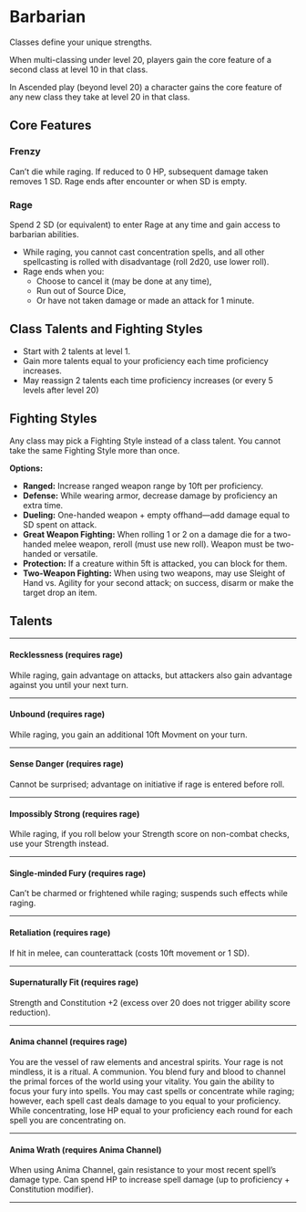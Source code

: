 # Barbarian

Classes define your unique strengths.

When multi-classing under level 20, players gain the core feature of a second class at level 10 in that class.

In Ascended play (beyond level 20) a character gains the core feature of any new class they take at level 20 in that class.

## Core Features

### Frenzy

Can’t die while raging. If reduced to 0 HP, subsequent damage taken removes 1 SD. Rage ends after encounter or when SD is empty.


### Rage

Spend 2 SD (or equivalent) to enter Rage at any time and gain access to barbarian abilities.

- While raging, you cannot cast concentration spells, and all other spellcasting is rolled with disadvantage (roll 2d20, use lower roll).
- Rage ends when you:
    - Choose to cancel it (may be done at any time),
    - Run out of Source Dice,
    - Or have not taken damage or made an attack for 1 minute.
 
## Class Talents and Fighting Styles

- Start with 2 talents at level 1.
- Gain more talents equal to your proficiency each time proficiency increases.
- May reassign 2 talents each time proficiency increases (or every 5 levels after level 20)

## Fighting Styles

Any class may pick a Fighting Style instead of a class talent. You cannot take the same Fighting Style more than once.

**Options:**

- **Ranged:** Increase ranged weapon range by 10ft per proficiency.
- **Defense:** While wearing armor, decrease damage by proficiency an extra time.
- **Dueling:** One-handed weapon + empty offhand—add damage equal to SD spent on attack.
- **Great Weapon Fighting:** When rolling 1 or 2 on a damage die for a two-handed melee weapon, reroll (must use new roll). Weapon must be two-handed or versatile.
- **Protection:** If a creature within 5ft is attacked, you can block for them.
- **Two-Weapon Fighting:** When using two weapons, may use Sleight of Hand vs. Agility for your second attack; on success, disarm or make the target drop an item.

## Talents

---

#### Recklessness (requires rage)
While raging, gain advantage on attacks, but attackers also gain advantage against you until your next turn.

---

#### Unbound (requires rage)
While raging, you gain an additional 10ft Movment on your turn.

---

#### Sense Danger (requires rage)
Cannot be surprised; advantage on initiative if rage is entered before roll.

---

#### Impossibly Strong (requires rage)
While raging, if you roll below your Strength score on non-combat checks, use your Strength instead.

---

#### Single-minded Fury (requires rage)
Can’t be charmed or frightened while raging; suspends such effects while raging.

---

#### Retaliation (requires rage)
If hit in melee, can counterattack (costs 10ft movement or 1 SD).

---

#### Supernaturally Fit (requires rage)
Strength and Constitution +2 (excess over 20 does not trigger ability score reduction).

---

#### Anima channel (requires rage)
You are the vessel of raw elements and ancestral spirits. Your rage is not mindless, it is a ritual. A communion. You blend fury and blood to channel the primal forces of the world using your vitality. You gain the ability to focus your fury into spells. You may cast spells or concentrate while raging; however, each spell cast deals damage to you equal to your proficiency. While concentrating, lose HP equal to your proficiency each round for each spell you are concentrating on.

---

#### Anima Wrath (requires Anima Channel)
When using Anima Channel, gain resistance to your most recent spell’s damage type. Can spend HP to increase spell damage (up to proficiency + Constitution modifier).

---
